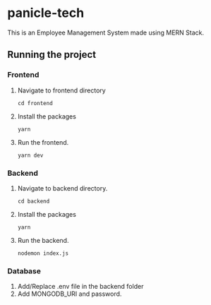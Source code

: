 # panicle-tech
This is an Employee Management System made using MERN Stack.
## Running the project
### Frontend
1. Navigate to frontend directory
   ```
   cd frontend
   ```
2. Install the packages
   ```
   yarn
   ```
3. Run the frontend.
   ```
   yarn dev
   ```

### Backend
1. Navigate to backend directory.
   ```
   cd backend
   ```
2. Install the packages
   ```
   yarn
   ```
3. Run the backend.
   ```
   nodemon index.js
   ```
### Database
1. Add/Replace .env file in the backend folder
2. Add MONGODB_URI and password.
